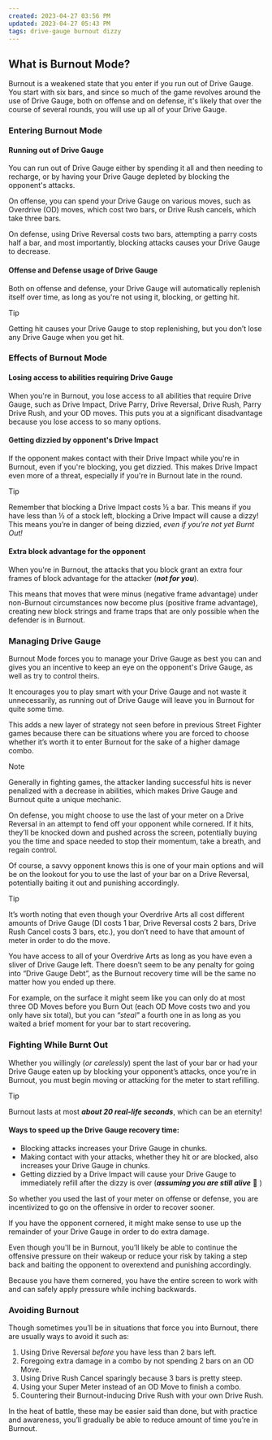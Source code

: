 ```yaml
---
created: 2023-04-27 03:56 PM
updated: 2023-04-27 05:43 PM
tags: drive-gauge burnout dizzy
---
```

## What is Burnout Mode?

Burnout is a weakened state that you enter if you run out of Drive Gauge. You start with six bars, and since so much of the game revolves around the use of Drive Gauge, both on offense and on defense, it's likely that over the course of several rounds, you will use up all of your Drive Gauge.

### Entering Burnout Mode

#### Running out of Drive Gauge

You can run out of Drive Gauge either by spending it all and then needing to recharge, or by having your Drive Gauge depleted by blocking the opponent's attacks. 

On offense, you can spend your Drive Gauge on various moves, such as Overdrive (OD) moves, which cost two bars, or Drive Rush cancels, which take three bars. 

On defense, using Drive Reversal costs two bars, attempting a parry costs half a bar, and most importantly, blocking attacks causes your Drive Gauge to decrease.

#### Offense and Defense usage of Drive Gauge

Both on offense and defense, your Drive Gauge will automatically replenish itself over time, as long as you're not using it, blocking, or getting hit. 

> [!tip]
> Getting hit causes your Drive Gauge to stop replenishing, but you don’t lose any Drive Gauge when you get hit.

### Effects of Burnout Mode

#### Losing access to abilities requiring Drive Gauge

When you're in Burnout, you lose access to all abilities that require Drive Gauge, such as Drive Impact, Drive Parry, Drive Reversal, Drive Rush, Parry Drive Rush, and your OD moves. This puts you at a significant disadvantage because you lose access to so many options.

#### Getting dizzied by opponent's Drive Impact

If the opponent makes contact with their Drive Impact while you're in Burnout, even if you're blocking, you get dizzied. This makes Drive Impact even more of a threat, especially if you're in Burnout late in the round.

> [!tip] 
> Remember that blocking a Drive Impact costs ½ a bar.  This means if you have less than ½ of a stock left, blocking a Drive Impact will cause a dizzy!  This means you’re in danger of being dizzied, *even if you’re not yet Burnt Out!*

#### Extra block advantage for the opponent

When you're in Burnout, the attacks that you block grant an extra four frames of block advantage for the attacker (***not for you***). 

This means that moves that were minus (negative frame advantage) under non-Burnout circumstances now become plus (positive frame advantage), creating new block strings and frame traps that are only possible when the defender is in Burnout.

### Managing Drive Gauge

Burnout Mode forces you to manage your Drive Gauge as best you can and gives you an incentive to keep an eye on the opponent's Drive Gauge, as well as try to control theirs. 

It encourages you to play smart with your Drive Gauge and not waste it unnecessarily, as running out of Drive Gauge will leave you in Burnout for quite some time.

This adds a new layer of strategy not seen before in previous Street Fighter games because there can be situations where you are forced to choose whether it’s worth it to enter Burnout for the sake of a higher damage combo.

> [!note] 
> Generally in fighting games, the attacker landing successful hits is never penalized with a decrease in abilities, which makes Drive Gauge and Burnout quite a unique mechanic. 

On defense, you might choose to use the last of your meter on a Drive Reversal in an attempt to fend off your opponent while cornered.  If it hits, they’ll be knocked down and pushed across the screen, potentially buying you the time and space needed to stop their momentum, take a breath, and regain control. 

Of course, a savvy opponent knows this is one of your main options and will be on the lookout for you to use the last of your bar on a Drive Reversal, potentially baiting it out and punishing accordingly. 

> [!tip]
> It’s worth noting that even though your Overdrive Arts all cost different amounts of Drive Gauge (DI costs 1 bar, Drive Reversal costs 2 bars, Drive Rush Cancel costs 3 bars, etc.), you don’t need to have that amount of meter in order to do the move. 
> 
> You have access to all of your Overdrive Arts as long as you have even a sliver of Drive Gauge left.  There doesn’t seem to be any penalty for going into “Drive Gauge Debt”, as the Burnout recovery time will be the same no matter how you ended up there.
> 
> For example, on the surface it might seem like you can only do at most three OD Moves before you Burn Out (each OD Move costs two and you only have six total), but you can *“steal"* a fourth one in as long as you waited a brief moment for your bar to start recovering.  


### Fighting While Burnt Out
Whether you willingly (*or carelessly*) spent the last of your bar or had your Drive Gauge eaten up by blocking your opponent’s attacks, once you’re in Burnout, you must begin moving or attacking for the meter to start refilling.  

> [!tip] 
> Burnout lasts at most ***about 20 real-life seconds***, which can be an eternity!  

#### Ways to speed up the Drive Gauge recovery time:
- Blocking attacks increases your Drive Gauge in chunks. 
- Making contact with your attacks, whether they hit or are blocked, also increases your Drive Gauge in chunks.
- Getting dizzied by a Drive Impact will cause your Drive Gauge to immediately refill after the dizzy is over (***assuming you are still alive*** 🤣 )

So whether you used the last of your meter on offense or defense, you are incentivized to go on the offensive in order to recover sooner.  

If you have the opponent cornered, it might make sense to use up the remainder of your Drive Gauge in order to do extra damage.  

Even though you'll be in Burnout, you’ll likely be able to continue the offensive pressure on their wakeup or reduce your risk by taking a step back and baiting the opponent to overextend and punishing accordingly.  

Because you have them cornered, you have the entire screen to work with and can safely apply pressure while inching backwards.  

### Avoiding Burnout
Though sometimes you’ll be in situations that force you into Burnout, there are usually ways to avoid it such as:

1. Using Drive Reversal *before* you have less than 2 bars left. 
2. Foregoing extra damage in a combo by not spending 2 bars on an OD Move. 
3. Using Drive Rush Cancel sparingly because 3 bars is pretty steep. 
4. Using your Super Meter instead of an OD Move to finish a combo. 
5. Countering their Burnout-inducing Drive Rush with your own Drive Rush. 

In the heat of battle, these may be easier said than done, but with practice and awareness, you’ll gradually be able to reduce amount of time you’re in Burnout.